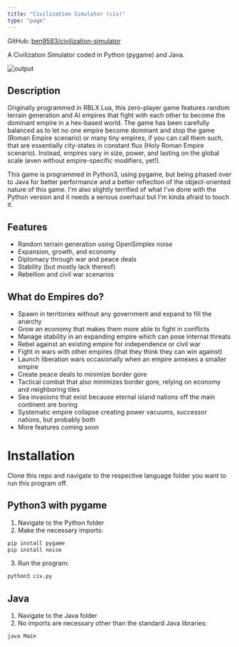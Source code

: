 ```yaml
---
title: "Civilization Simulator (civ)"
type: "page"
---
```


GitHub: [ben9583/civilization-simulator](https://github.com/ben9583/civilization-simulator)

A Civilization Simulator coded in Python (pygame) and Java.

![output](https://user-images.githubusercontent.com/16968917/159137594-78944715-3e5c-48d7-a401-6cd51ac3bc7b.gif)

## Description

Originally programmed in RBLX Lua, this zero-player game features random terrain generation and AI empires that fight with each other to become the dominant empire in a hex-based world. The game has been carefully balanced as to let no one empire become dominant and stop the game (Roman Empire scenario) or many tiny empires, if you can call them such, that are essentially city-states in constant flux (Holy Roman Empire scenario). Instead, empires vary in size, power, and lasting on the global scale (even without empire-specific modifiers, yet!).

This game is programmed in Python3, using pygame, but being phased over to Java for better performance and a better reflection of the object-oriented nature of this game. I'm also slightly terrified of what I've done with the Python version and it needs a serious overhaul but I'm kinda afraid to touch it.

## Features

* Random terrain generation using OpenSimplex noise
* Expansion, growth, and economy
* Diplomacy through war and peace deals
* Stability (but mostly lack thereof)
* Rebellion and civil war scenarios

## What do Empires do?

* Spawn in territories without any government and expand to fill the anarchy
* Grow an economy that makes them more able to fight in conflicts
* Manage stability in an expanding empire which can pose internal threats
* Rebel against an existing empire for independence or civil war
* Fight in wars with other empires (that they think they can win against)
* Launch liberation wars occasionally when an empire annexes a smaller empire
* Create peace deals to minimize border gore
* Tactical combat that also minimizes border gore, relying on economy and neighboring tiles
* Sea invasions that exist because eternal island nations off the main continent are boring
* Systematic empire collapse creating power vacuums, successor nations, but probably both
* More features coming soon

# Installation
Clone this repo and navigate to the respective language folder you want to run this program off.

## Python3 with pygame

1. Navigate to the Python folder
2. Make the necessary imports:

```bash
pip install pygame
pip install noise
```

3. Run the program:

```bash
python3 civ.py
```

## Java

1. Navigate to the Java folder
2. No imports are necessary other than the standard Java libraries:

```bash
java Main
```
